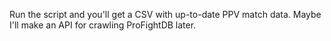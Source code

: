 Run the script and you'll get a CSV with up-to-date PPV match data. Maybe I'll make an API for crawling ProFightDB later.